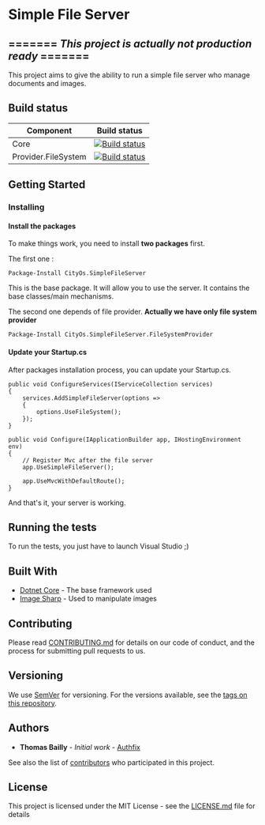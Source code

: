 # Simple File Server

## ======= **_This project is actually not production ready_** =======

This project aims to give the ability to run a simple file server who manage documents and images.

## Build status

Component|Build status
--- | ---
Core | [![Build status](https://ci.appveyor.com/api/projects/status/0qb358krhx4pyj1v?svg=true)](https://ci.appveyor.com/project/Authfix/fileserver)
Provider.FileSystem | [![Build status](https://ci.appveyor.com/api/projects/status/l4t0wun3wwe8m83r?svg=true)](https://ci.appveyor.com/project/Authfix/fileserver-n7n72)

## Getting Started

### Installing

#### Install the packages

To make things work, you need to install **two packages** first.

The first one :

```
Package-Install CityOs.SimpleFileServer
```

This is the base package. It will allow you to use the server. It contains the base classes/main mechanisms.

The second one depends of file provider. **Actually we have only file system provider**

```
Package-Install CityOs.SimpleFileServer.FileSystemProvider
```

#### Update your Startup.cs

After packages installation process, you can update your Startup.cs.

```
public void ConfigureServices(IServiceCollection services)
{
    services.AddSimpleFileServer(options =>
    {
        options.UseFileSystem();
    });
}
```

```
public void Configure(IApplicationBuilder app, IHostingEnvironment env)
{
    // Register Mvc after the file server
    app.UseSimpleFileServer();

    app.UseMvcWithDefaultRoute();
}
```

And that's it, your server is working.

## Running the tests

To run the tests, you just have to launch Visual Studio ;)

## Built With

* [Dotnet Core](https://www.microsoft.com/net/) - The base framework used
* [Image Sharp](https://github.com/SixLabors/ImageSharp) - Used to manipulate images

## Contributing

Please read [CONTRIBUTING.md](CONTRIBUTING.md) for details on our code of conduct, and the process for submitting pull requests to us.

## Versioning

We use [SemVer](http://semver.org/) for versioning. For the versions available, see the [tags on this repository](https://github.com/city-os/FileServer/tags). 

## Authors

* **Thomas Bailly** - *Initial work* - [Authfix](https://github.com/Authfix)

See also the list of [contributors](https://github.com/city-os/FileServer/contributors) who participated in this project.

## License

This project is licensed under the MIT License - see the [LICENSE.md](LICENSE.md) file for details